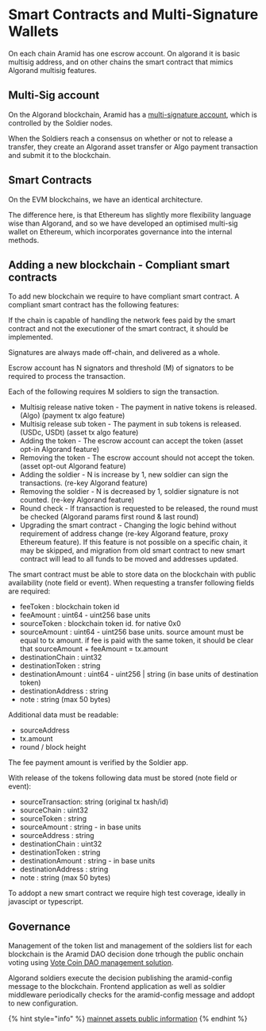 # Smart Contracts and Multi-Signature Wallets

On each chain Aramid has one escrow account. On algorand it is basic multisig address, and on other chains the smart contract that mimics Algorand multisig features.

## Multi-Sig account

On the Algorand blockchain, Aramid has a [multi-signature account](https://developer.algorand.org/docs/get-details/transactions/signatures/?from\_query=multi%20sig#multisignatures), which is controlled by the Soldier nodes.

When the Soldiers reach a consensus on whether or not to release a transfer, they create an Algorand asset transfer or Algo payment transaction and submit it to the blockchain.

## Smart Contracts

On the EVM blockchains, we have an identical architecture.

The difference here, is that Ethereum has slightly more flexibility language wise than Algorand, and so we have developed an optimised multi-sig wallet on Ethereum, which incorporates governance into the internal methods.

## Adding a new blockchain - Compliant smart contracts

To add new blockchain we require to have compliant smart contract. A compliant smart contract has the following features:

If the chain is capable of handling the network fees paid by the smart contract and not the executioner of the smart contract, it should be implemented.

Signatures are always made off-chain, and delivered as a whole.

Escrow account has N signators and threshold (M) of signators to be required to process the transaction.

Each of the following requires M soldiers to sign the transaction.

* Multisig release native token - The payment in native tokens is released. (Algo) (payment tx algo feature)
* Multisig release sub token - The payment in sub tokens is released. (USDc, USDt) (asset tx algo feature)
* Adding the token - The escrow account can accept the token (asset opt-in Algorand feature)
* Removing the token - The escrow account should not accept the token. (asset opt-out Algorand feature)
* Adding the soldier - N is increase by 1, new soldier can sign the transactions. (re-key Algorand feature)
* Removing the soldier - N is decreased by 1, soldier signature is not counted. (re-key Algorand feature)
* Round check - If transaction is requested to be released, the round must be checked (Algorand params first round & last round)
* Upgrading the smart contract - Changing the logic behind without requirement of address change (re-key Algorand feature, proxy Ethereum feature). If this feature is not possible on a specific chain, it may be skipped, and migration from old smart contract to new smart contract will lead to all funds to be moved and addresses updated.

The smart contract must be able to store data on the blockchain with public availability (note field or event). When requesting a transfer following fields are required:

* feeToken : blockchain token id
* feeAmount : uint64 - uint256 base units
* sourceToken : blockchain token id. for native 0x0
* sourceAmount : uint64 - uint256 base units. source amount must be equal to tx amount. if fee is paid with the same token, it should be clear that sourceAmount + feeAmount = tx.amount
* destinationChain : uint32
* destinationToken : string
* destinationAmount : uint64 - uint256 | string (in base units of destination token)
* destinationAddress : string
* note : string (max 50 bytes)

Additional data must be readable:

* sourceAddress
* tx.amount
* round / block height

The fee payment amount is verified by the Soldier app.

With release of the tokens following data must be stored (note field or event):

* sourceTransaction: string (original tx hash/id)
* sourceChain : uint32
* sourceToken : string
* sourceAmount : string - in base units
* sourceAddress : string
* destinationChain : uint32
* destinationToken : string
* destinationAmount : string - in base units
* destinationAddress : string
* note : string (max 50 bytes)

To addopt a new smart contract we require high test coverage, ideally in javascipt or typescript.

## Governance

Management of the token list and management of the soldiers list for each blockchain is the Aramid DAO decision done trhough the public onchain voting using [Vote Coin DAO management solution](https://www.vote-coin.com).

Algorand soldiers execute the decision publishing the aramid-config message to the blockchain. Frontend application as well as soldier middleware periodically checks for the aramid-config message and addopt to new configuration.

{% hint style="info" %}
[mainnet assets public information](https://docs.aramid.finance/getting-involved/addresses)
{% endhint %}
